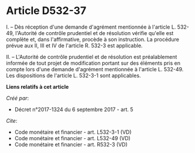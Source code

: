 # Article D532-37

I. – Dès réception d'une demande d'agrément mentionnée à l'article L. 532-49, l'Autorité de contrôle prudentiel et de
résolution vérifie qu'elle est complète et, dans l'affirmative, procède à son instruction. La procédure prévue aux II, III et
IV de l'article R. 532-3 est applicable. 

II. – L'Autorité de contrôle prudentiel et de résolution est préalablement informée de tout projet de modification portant
sur des éléments pris en compte lors d'une demande d'agrément mentionnée à l'article L. 532-49. Les dispositions de l'article
L. 532-3-1 sont applicables.

**Liens relatifs à cet article**

_Créé par_:

  - Décret n°2017-1324 du 6 septembre 2017 - art. 5

_Cite_:

  - Code monétaire et financier - art. L532-3-1 (VD)
  - Code monétaire et financier - art. L532-49 (VD)
  - Code monétaire et financier - art. R532-3 (VD)
